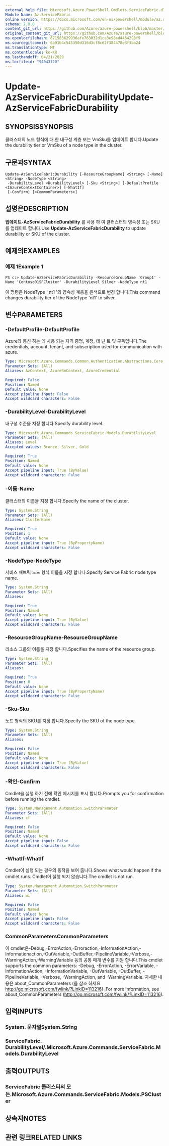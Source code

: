 ```yaml
---
external help file: Microsoft.Azure.PowerShell.Cmdlets.ServiceFabric.dll-Help.xml
Module Name: Az.ServiceFabric
online version: https://docs.microsoft.com/en-us/powershell/module/az.servicefabric/update-azservicefabricdurability
schema: 2.0.0
content_git_url: https://github.com/Azure/azure-powershell/blob/master/src/ServiceFabric/ServiceFabric/help/Update-AzServiceFabricDurability.md
original_content_git_url: https://github.com/Azure/azure-powershell/blob/master/src/ServiceFabric/ServiceFabric/help/Update-AzServiceFabricDurability.md
ms.openlocfilehash: 871583629936afe763032d1ce3e98ed4464298f9
ms.sourcegitcommit: 6a91b4c545350d316d3cf8c62f384478e3f3ba24
ms.translationtype: MT
ms.contentlocale: ko-KR
ms.lasthandoff: 04/21/2020
ms.locfileid: "94043720"
---
```

# <span data-ttu-id="c8d9a-101">Update-AzServiceFabricDurability</span><span class="sxs-lookup"><span data-stu-id="c8d9a-101">Update-AzServiceFabricDurability</span></span>

## <span data-ttu-id="c8d9a-102">SYNOPSIS</span><span class="sxs-lookup"><span data-stu-id="c8d9a-102">SYNOPSIS</span></span>
<span data-ttu-id="c8d9a-103">클러스터의 노드 형식에 대 한 내구성 계층 또는 VmSku를 업데이트 합니다.</span><span class="sxs-lookup"><span data-stu-id="c8d9a-103">Update the durability tier or VmSku of a node type in the cluster.</span></span>

## <span data-ttu-id="c8d9a-104">구문과</span><span class="sxs-lookup"><span data-stu-id="c8d9a-104">SYNTAX</span></span>

```
Update-AzServiceFabricDurability [-ResourceGroupName] <String> [-Name] <String> -NodeType <String>
 -DurabilityLevel <DurabilityLevel> [-Sku <String>] [-DefaultProfile <IAzureContextContainer>] [-WhatIf]
 [-Confirm] [<CommonParameters>]
```

## <span data-ttu-id="c8d9a-105">설명은</span><span class="sxs-lookup"><span data-stu-id="c8d9a-105">DESCRIPTION</span></span>
<span data-ttu-id="c8d9a-106">**업데이트-AzServiceFabricDurability** 를 사용 하 여 클러스터의 영속성 또는 SKU를 업데이트 합니다.</span><span class="sxs-lookup"><span data-stu-id="c8d9a-106">Use **Update-AzServiceFabricDurability** to update durability or SKU of the cluster.</span></span>

## <span data-ttu-id="c8d9a-107">예제의</span><span class="sxs-lookup"><span data-stu-id="c8d9a-107">EXAMPLES</span></span>

### <span data-ttu-id="c8d9a-108">예제 1</span><span class="sxs-lookup"><span data-stu-id="c8d9a-108">Example 1</span></span>
```
PS c:> Update-AzServiceFabricDurability -ResourceGroupName 'Group1' -Name 'Contoso01SFCluster' -DurabilityLevel Silver -NodeType nt1
```

<span data-ttu-id="c8d9a-109">이 명령은 NodeType ' nt1 '의 영속성 계층을 은색으로 변경 합니다.</span><span class="sxs-lookup"><span data-stu-id="c8d9a-109">This command changes durability tier of the NodeType 'nt1' to silver.</span></span>

## <span data-ttu-id="c8d9a-110">변수</span><span class="sxs-lookup"><span data-stu-id="c8d9a-110">PARAMETERS</span></span>

### <span data-ttu-id="c8d9a-111">-DefaultProfile</span><span class="sxs-lookup"><span data-stu-id="c8d9a-111">-DefaultProfile</span></span>
<span data-ttu-id="c8d9a-112">Azure와 통신 하는 데 사용 되는 자격 증명, 계정, 테 넌 트 및 구독입니다.</span><span class="sxs-lookup"><span data-stu-id="c8d9a-112">The credentials, account, tenant, and subscription used for communication with azure.</span></span>

```yaml
Type: Microsoft.Azure.Commands.Common.Authentication.Abstractions.Core.IAzureContextContainer
Parameter Sets: (All)
Aliases: AzContext, AzureRmContext, AzureCredential

Required: False
Position: Named
Default value: None
Accept pipeline input: False
Accept wildcard characters: False
```

### <span data-ttu-id="c8d9a-113">-DurabilityLevel</span><span class="sxs-lookup"><span data-stu-id="c8d9a-113">-DurabilityLevel</span></span>
<span data-ttu-id="c8d9a-114">내구성 수준을 지정 합니다.</span><span class="sxs-lookup"><span data-stu-id="c8d9a-114">Specify durability level.</span></span>

```yaml
Type: Microsoft.Azure.Commands.ServiceFabric.Models.DurabilityLevel
Parameter Sets: (All)
Aliases: Level
Accepted values: Bronze, Silver, Gold

Required: True
Position: Named
Default value: None
Accept pipeline input: True (ByValue)
Accept wildcard characters: False
```

### <span data-ttu-id="c8d9a-115">-이름</span><span class="sxs-lookup"><span data-stu-id="c8d9a-115">-Name</span></span>
<span data-ttu-id="c8d9a-116">클러스터의 이름을 지정 합니다.</span><span class="sxs-lookup"><span data-stu-id="c8d9a-116">Specify the name of the cluster.</span></span>

```yaml
Type: System.String
Parameter Sets: (All)
Aliases: ClusterName

Required: True
Position: 1
Default value: None
Accept pipeline input: True (ByPropertyName)
Accept wildcard characters: False
```

### <span data-ttu-id="c8d9a-117">-NodeType</span><span class="sxs-lookup"><span data-stu-id="c8d9a-117">-NodeType</span></span>
<span data-ttu-id="c8d9a-118">서비스 패브릭 노드 형식 이름을 지정 합니다.</span><span class="sxs-lookup"><span data-stu-id="c8d9a-118">Specify Service Fabric node type name.</span></span>

```yaml
Type: System.String
Parameter Sets: (All)
Aliases:

Required: True
Position: Named
Default value: None
Accept pipeline input: True (ByValue)
Accept wildcard characters: False
```

### <span data-ttu-id="c8d9a-119">-ResourceGroupName</span><span class="sxs-lookup"><span data-stu-id="c8d9a-119">-ResourceGroupName</span></span>
<span data-ttu-id="c8d9a-120">리소스 그룹의 이름을 지정 합니다.</span><span class="sxs-lookup"><span data-stu-id="c8d9a-120">Specifies the name of the resource group.</span></span>

```yaml
Type: System.String
Parameter Sets: (All)
Aliases:

Required: True
Position: 0
Default value: None
Accept pipeline input: True (ByPropertyName)
Accept wildcard characters: False
```

### <span data-ttu-id="c8d9a-121">-Sku</span><span class="sxs-lookup"><span data-stu-id="c8d9a-121">-Sku</span></span>
<span data-ttu-id="c8d9a-122">노드 형식의 SKU를 지정 합니다.</span><span class="sxs-lookup"><span data-stu-id="c8d9a-122">Specify the SKU of the node type.</span></span>

```yaml
Type: System.String
Parameter Sets: (All)
Aliases:

Required: False
Position: Named
Default value: None
Accept pipeline input: True (ByValue)
Accept wildcard characters: False
```

### <span data-ttu-id="c8d9a-123">-확인</span><span class="sxs-lookup"><span data-stu-id="c8d9a-123">-Confirm</span></span>
<span data-ttu-id="c8d9a-124">Cmdlet을 실행 하기 전에 확인 메시지를 표시 합니다.</span><span class="sxs-lookup"><span data-stu-id="c8d9a-124">Prompts you for confirmation before running the cmdlet.</span></span>

```yaml
Type: System.Management.Automation.SwitchParameter
Parameter Sets: (All)
Aliases: cf

Required: False
Position: Named
Default value: None
Accept pipeline input: False
Accept wildcard characters: False
```

### <span data-ttu-id="c8d9a-125">-WhatIf</span><span class="sxs-lookup"><span data-stu-id="c8d9a-125">-WhatIf</span></span>
<span data-ttu-id="c8d9a-126">Cmdlet이 실행 되는 경우의 동작을 보여 줍니다.</span><span class="sxs-lookup"><span data-stu-id="c8d9a-126">Shows what would happen if the cmdlet runs.</span></span> <span data-ttu-id="c8d9a-127">Cmdlet이 실행 되지 않습니다.</span><span class="sxs-lookup"><span data-stu-id="c8d9a-127">The cmdlet is not run.</span></span>

```yaml
Type: System.Management.Automation.SwitchParameter
Parameter Sets: (All)
Aliases: wi

Required: False
Position: Named
Default value: None
Accept pipeline input: False
Accept wildcard characters: False
```

### <span data-ttu-id="c8d9a-128">CommonParameters</span><span class="sxs-lookup"><span data-stu-id="c8d9a-128">CommonParameters</span></span>
<span data-ttu-id="c8d9a-129">이 cmdlet은-Debug,-ErrorAction,-Erroraction,-InformationAction,-Informationaction,-OutVariable,-OutBuffer,-PipelineVariable,-Verbose,-WarningAction,-WarningVariable 등의 공통 매개 변수를 지원 합니다.</span><span class="sxs-lookup"><span data-stu-id="c8d9a-129">This cmdlet supports the common parameters: -Debug, -ErrorAction, -ErrorVariable, -InformationAction, -InformationVariable, -OutVariable, -OutBuffer, -PipelineVariable, -Verbose, -WarningAction, and -WarningVariable.</span></span> <span data-ttu-id="c8d9a-130">자세한 내용은 about_CommonParameters (을 참조 하세요 http://go.microsoft.com/fwlink/?LinkID=113216) .</span><span class="sxs-lookup"><span data-stu-id="c8d9a-130">For more information, see about_CommonParameters (http://go.microsoft.com/fwlink/?LinkID=113216).</span></span>

## <span data-ttu-id="c8d9a-131">입력</span><span class="sxs-lookup"><span data-stu-id="c8d9a-131">INPUTS</span></span>

### <span data-ttu-id="c8d9a-132">System. 문자열</span><span class="sxs-lookup"><span data-stu-id="c8d9a-132">System.String</span></span>

### <span data-ttu-id="c8d9a-133">ServiceFabric. DurabilityLevel/.</span><span class="sxs-lookup"><span data-stu-id="c8d9a-133">Microsoft.Azure.Commands.ServiceFabric.Models.DurabilityLevel</span></span>

## <span data-ttu-id="c8d9a-134">출력</span><span class="sxs-lookup"><span data-stu-id="c8d9a-134">OUTPUTS</span></span>

### <span data-ttu-id="c8d9a-135">ServiceFabric 클러스터의 모든.</span><span class="sxs-lookup"><span data-stu-id="c8d9a-135">Microsoft.Azure.Commands.ServiceFabric.Models.PSCluster</span></span>

## <span data-ttu-id="c8d9a-136">상속자</span><span class="sxs-lookup"><span data-stu-id="c8d9a-136">NOTES</span></span>

## <span data-ttu-id="c8d9a-137">관련 링크</span><span class="sxs-lookup"><span data-stu-id="c8d9a-137">RELATED LINKS</span></span>
